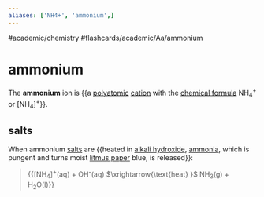 ```yaml
---
aliases: ['NH4+', 'ammonium',]
---
```


#academic/chemistry #flashcards/academic/Aa/ammonium

# ammonium

The __ammonium__ ion is {{a [polyatomic](polyatomic%20ion.md) [cation](ion.md) with the [chemical formula](chemical%20formula.md) NH<sub>4</sub><sup>+</sup> or \[NH<sub>4</sub>\]<sup>+</sup>}}. <!--SR:!2023-03-31,4,270-->

## salts

When ammonium [salts](salt%20(chemistry).md) are {{heated in [alkali hydroxide](alkali%20hydroxide.md), [ammonia](ammonia.md), which is pungent and turns moist [litmus paper](litmus.md) blue, is released}}: <!--SR:!2023-03-30,3,250-->

> {{\[NH<sub>4</sub>\]<sup>+</sup>(aq) + OH<sup>-</sup>(aq) $\xrightarrow{\text{heat} }$ NH<sub>3</sub>(g) + H<sub>2</sub>O(l)}} <!--SR:!2023-03-30,3,250-->
